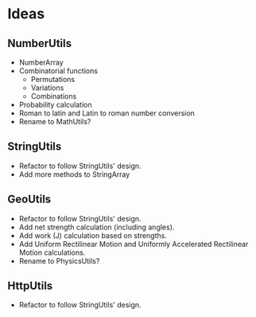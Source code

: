 # Ideas

## NumberUtils

- NumberArray
- Combinatorial functions
  - Permutations
  - Variations
  - Combinations
- Probability calculation
- Roman to latin and Latin to roman number conversion
- Rename to MathUtils?

## StringUtils

- Refactor to follow StringUtils' design.
- Add more methods to StringArray

## GeoUtils

- Refactor to follow StringUtils' design.
- Add net strength calculation (including angles).
- Add work (J) calculation based on strengths.
- Add Uniform Rectilinear Motion and Uniformly Accelerated Rectilinear Motion calculations.
- Rename to PhysicsUtils?

## HttpUtils

- Refactor to follow StringUtils' design.
